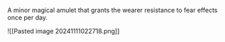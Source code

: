 A minor magical amulet that grants the wearer resistance to fear effects once per day.

![[Pasted image 20241111022718.png]]